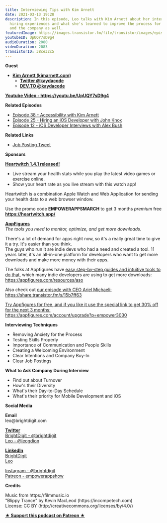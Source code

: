 ```yaml
---
title: Interviewing Tips with Kim Arnett
date: 2021-03-13 19:28
description: In this episode, Leo talks with Kim Arnett about her interviewing and
  hiring experiences and what she's learned to improve the process for the candidate
  and the company as well.
featuredImage: https://images.transistor.fm/file/transistor/images/episode/489933/full_1615582219-artwork.jpg
youtubeID: UpUQY7sD9g4
audioDuration: 2080
videoDuration: 2083
transistorID: 38ce32c5
---
```

<p><b>Guest</b></p><ul><li>
<a href="https://kimarnett.com/"><strong>Kim Arnett (kimarnett.com)</strong></a><ul>
<li><a href="https://twitter.com/kaydacode"><strong>Twitter @kaydacode</strong></a></li>
<li><a href="https://dev.to/kaydacode"><strong>DEV.TO @kaydacode</strong></a></li>
</ul>
</li></ul><p><a href="https://youtu.be/UpUQY7sD9g4"><strong>Youtube Video - https://youtu.be/UpUQY7sD9g4</strong></a></p><p><b>Related Episodes</b></p><ul>
<li><a href="https://share.transistor.fm/s/0aedd602">Episode 38 - Accessibility with Kim Arnett</a></li>
<li><a href="https://share.transistor.fm/s/382a5473">Episode 25 - Hiring an iOS Developer with John Knox</a></li>
<li><a href="https://share.transistor.fm/s/bcf9bb21">Episode 12 - iOS Developer Interviews with Alex Bush</a></li>
</ul><p><b>Related Links</b></p><ul><li><a href="https://twitter.com/kaydacode/status/1368955950573490177?s=20">Job Posting Tweet</a></li></ul><p><b>Sponsors</b></p><p><a href="https://heartwitch.app/"><strong>Heartwitch 1.4.1 released!</strong></a></p><ul>
<li>Live stream your health stats while you play the latest video games or exercise online. </li>
<li>Show your heart rate as you live stream with this watch app!</li>
</ul><p>Heartwitch is a combination Apple Watch and Web Application for sending your health data to a web browser window.</p><p>Use the promo code <strong>EMPOWERAPPSMARCH</strong> to get 3 months <em>premium </em>free<br><a href="https://heartwitch.app/"><strong>https://heartwitch.app/</strong></a></p><p><a href="https://appfigures.com/account/upgrade?p=empower3030"><strong>AppFigures</strong></a><strong><br></strong><em>The tools you need to monitor, optimize, and get more downloads.</em><strong></strong></p><p>There's a lot of demand for apps right now, so it's a really great time to give it a try. It's easier than you think.<br>The guys who run it are indie devs who had a need and created a tool. 11 years later, it's an all-in-one platform for developers who want to get more downloads and make more money with their apps.</p><p>The folks at Appfigures have <a href="https://appfigures.com/resources/aso">easy step-by-step guides and intuitive tools to do that</a>, which many indie developers are using to get more downloads:<br><a href="https://appfigures.com/resources/aso">https://appfigures.com/resources/aso</a></p><p>Also check out <a href="https://share.transistor.fm/s/15b7ff63">our episode with CEO Ariel Michaeli:<br>https://share.transistor.fm/s/15b7ff63</a></p><p><a href="https://appfigures.com/account/upgrade?p=empower3030">Try Appfigures for free, and if you like it use the special link to get 30% off for the next 3 months:</a><a href="https://www.linode.com/?r=97e09acbd5d304d87dadef749491d245e71c74e7"><br></a><a href="https://appfigures.com/account/upgrade?p=empower3030">https://appfigures.com/account/upgrade?p=empower3030</a></p><p><b>Interviewing Techniques</b></p><ul>
<li>Removing Anxiety for the Process</li>
<li>Testing Skills Properly</li>
<li>Importance of Communication and People Skills</li>
<li>Creating a Welcoming Environment </li>
<li>Clear Intentions and Company Buy-In </li>
<li>Clear Job Postings</li>
</ul><p><b>What to Ask Company During Interview</b></p><ul>
<li>Find out about Turnover</li>
<li>How's their Diversity</li>
<li>What's their Day-to-Day Schedule</li>
<li>What's their priority for Mobile Development and iOS</li>
</ul><p><b>Social Media</b></p><p><strong>Email</strong><br>leo@brightdigit.com</p><p><a href="https://twitter.com/brightdigit"><strong>Twitter </strong><br>BrightDigit - @brightdigit</a><br><a href="https://twitter.com/leogdion">Leo - @leogdion</a></p><p><a href="https://www.linkedin.com/company/bright-digit"><strong>LinkedIn</strong><br>BrightDigit</a><br><a href="https://www.linkedin.com/in/leogdion/">Leo</a></p><p><a href="https://www.instagram.com/brightdigit/">Instagram - @brightdigit</a><br><a href="https://www.patreon.com/empowerappsshow">Patreon - empowerappshow</a></p><p><b>Credits</b></p><p>Music from https://filmmusic.io<br>"Blippy Trance" by Kevin MacLeod (https://incompetech.com)<br>License: CC BY (http://creativecommons.org/licenses/by/4.0/)</p><p><strong><a href="https://www.patreon.com/empowerappsshow" rel="payment" title="★ Support this podcast on Patreon ★">★ Support this podcast on Patreon ★</a></strong></p>
      